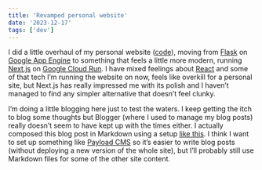 ```yaml
---
title: 'Revamped personal website'
date: '2023-12-17'
tags: ['dev']
---
```


I did a little overhaul of my personal website ([code](https://github.com/dbarnett/mumindme_web)),
moving from [Flask] on [Google App Engine] to something that feels a little more modern, running
[Next.js] on [Google Cloud Run]. I have mixed feelings about [React] and some of that tech I’m
running the website on now, feels like overkill for a personal site, but Next.js has really
impressed me with its polish and I haven’t managed to find any simpler alternative that doesn’t
feel clunky.

I’m doing a little blogging here just to test the waters. I keep getting the itch to blog some
thoughts but Blogger (where I used to manage my blog posts) really doesn’t seem to have kept up
with the times either. I actually composed this blog post in Markdown using a setup [like
this](https://nextjs.org/learn-pages-router/basics/data-fetching/blog-data). I think I want to set
up something like [Payload CMS] so it’s easier to write blog posts (without deploying a new version
of the whole site), but I’ll probably still use Markdown files for some of the other site content.

[Flask]: https://palletsprojects.com/p/flask/
[Google App Engine]: https://cloud.google.com/appengine
[Next.js]: https://nextjs.org/
[Google Cloud Run]: https://cloud.google.com/run/docs/overview/what-is-cloud-run
[React]: https://react.dev/
[Payload CMS]: https://payloadcms.com/
